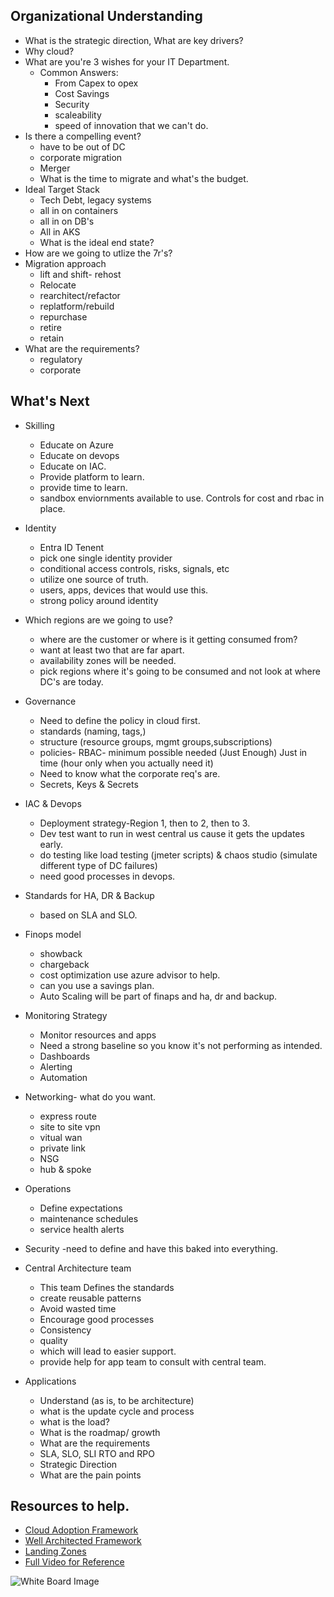 ## Organizational Understanding

- What is the strategic direction, What are key drivers?
- Why cloud?
- What are you're 3 wishes for your IT Department.
  - Common Answers:
    - From Capex to opex
    - Cost Savings
    - Security
    - scaleability
    - speed of innovation that we can't do.
- Is there a compelling event?
  - have to be out of DC
  - corporate migration
  - Merger
  - What is the time to migrate and what's the budget.
- Ideal Target Stack
  - Tech Debt, legacy systems
  - all in on containers
  - all in on DB's
  - All in AKS
  - What is the ideal end state?
- How are we going to utlize the 7r's?
- Migration approach
  - lift and shift- rehost
  - Relocate
  - rearchitect/refactor
  - replatform/rebuild
  - repurchase
  - retire
  - retain
- What are the requirements?
  - regulatory
  - corporate

## What's Next

- Skilling
  - Educate on Azure
  - Educate on devops
  - Educate on IAC.
  - Provide platform to learn.
  - provide time to learn.
  - sandbox enviornments available to use. Controls for cost and rbac in place.

- Identity
  - Entra ID Tenent
  - pick one single identity provider
  - conditional access controls, risks, signals, etc
  - utilize one source of truth.
  - users, apps, devices that would use this.
  - strong policy around identity

- Which regions are we going to use?
  - where are the customer or where is it getting consumed from?
  - want at least two that are far apart.
  - availability zones will be needed.
  - pick regions where it's going to be consumed and not look at where DC's are today.
- Governance
  - Need to define the policy in cloud first.
  - standards (naming, tags,)
  - structure (resource groups, mgmt groups,subscriptions)
  - policies- RBAC- minimum possible needed (Just Enough) Just in time (hour only when you actually need it)
  - Need to know what the corporate req's are.
  - Secrets, Keys & Secrets
- IAC & Devops 
  - Deployment strategy-Region 1, then to 2, then to 3.
  - Dev test want to run in west central us cause it gets the updates early.
  - do testing like load testing (jmeter scripts) & chaos studio (simulate different type of DC failures)
  - need good processes in devops.
- Standards for HA, DR & Backup
  - based on SLA and SLO.
- Finops model
  - showback
  - chargeback
  - cost optimization use azure advisor to help.
  - can you use a savings plan.
  - Auto Scaling will be part of finaps and ha, dr and backup.
- Monitoring Strategy
  - Monitor resources and apps
  - Need a strong baseline so you know it's not performing as intended.
  - Dashboards
  - Alerting
  - Automation
- Networking- what do you want.
  - express route
  - site to site vpn
  - vitual wan
  - private link
  - NSG
  - hub & spoke
- Operations
  - Define expectations
  - maintenance schedules
  - service health alerts
- Security
  -need to define and have this baked into everything.
- Central Architecture team
  - This team Defines the standards
  - create reusable patterns
  - Avoid wasted time
  - Encourage good processes
  - Consistency
  - quality
  - which will lead to easier support.
  - provide help for app team to consult with central team.
- Applications
  - Understand (as is, to be architecture)
  - what is the update cycle and process
  - what is the load?
  - What is the roadmap/ growth
  - What are the requirements
  - SLA, SLO, SLI RTO and RPO
  - Strategic Direction
  - What are the pain points

## Resources to help.
  - [Cloud Adoption Framework](https://www.youtube.com/redirect?event=video_description&redir_token=QUFFLUhqbTc3X1hleVd2RnBhVVNueW5xOUJjOU9HM3RBQXxBQ3Jtc0trSnM5WjJnQ3BfNDRza0ZuRnhZU1FYMGpCVWpZazlWeUVPTnZFaF9xUVFfQXR0dEZtY2JPOWpObXR0d0dlOWw3azFQS2Vid3lPRS1WTjR2WlN1SGt3NHNiU3NLdUJrVW1qR2YyWmVVWS1YWmZaeDJhcw&q=https%3A%2F%2Flearn.microsoft.com%2Fazure%2Fcloud-adoption-framework%2F&v=T7neX1i6iF0)
  - [Well Architected Framework](https://www.youtube.com/redirect?event=video_description&redir_token=QUFFLUhqbHU2NnY4YTZnRTNmc2lobFppd1VBd3RZZWFJd3xBQ3Jtc0tsdVhST1oyWHhtMlBOZmpla3YtWkp5aHc5SUF1cHNEZzdCNVY1NUxCald1S3JzaGc4VVZZMURFaFh5eTQzcFhFRmlOdV9rOFRoVDduWnlmZ3JGY2Nvc1dzX01VUUZFVUlja3gxUC1jSmlLMmxmakFhOA&q=https%3A%2F%2Flearn.microsoft.com%2Fazure%2Fwell-architected%2F&v=T7neX1i6iF0)
  - [Landing Zones](https://www.youtube.com/redirect?event=video_description&redir_token=QUFFLUhqbW56eVRySGY3bnV4NVV5Tnh1aW51eWlpSXhhQXxBQ3Jtc0tsT3pjdE44dnluc3JWb3NWMmpoNnZFRUdYb0FCZC0xZkZpa3g0RHY4T3FwdksyWGRNTE83UWZHR0JFLXprb2M1ZURWVVdhQVQwLURKeDZXdzNSanZwcnh2RWtBVDVhcC1QaDRicXlCUmVpVFNrSEFLOA&q=https%3A%2F%2Flearn.microsoft.com%2Fazure%2Farchitecture%2Flanding-zones%2Flanding-zone-deploy&v=T7neX1i6iF0)
  - [Full Video for Reference](https://www.youtube.com/watch?v=T7neX1i6iF0)

![White Board Image](https://raw.githubusercontent.com/johnthebrit/RandomStuff/master/Whiteboards/AdoptingAzure.png)
